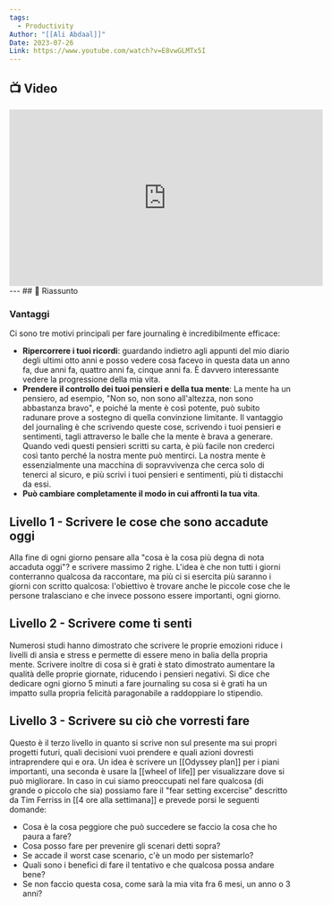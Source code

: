 ```yaml
---
tags:
  - Productivity
Author: "[[Ali Abdaal]]"
Date: 2023-07-26
Link: https://www.youtube.com/watch?v=E8vwGLMTx5I
---
```

## 📺 Video
<div class="iframe-container">
  <iframe width="560" height="315" src="https://www.youtube.com/embed/E8vwGLMTx5I" title="YouTube video player" frameborder="0" allow="accelerometer; autoplay; clipboard-write; encrypted-media; gyroscope; picture-in-picture" allowfullscreen></iframe>
</div>
---
## 📒 Riassunto

### Vantaggi

Ci sono tre motivi principali per fare journaling è incredibilmente efficace:
* **Ripercorrere i tuoi ricordi**: guardando indietro agli appunti del mio diario degli ultimi otto anni e posso vedere cosa facevo in questa data un anno fa, due anni fa, quattro anni fa, cinque anni fa. È davvero interessante vedere la progressione della mia vita. 
* **Prendere il controllo dei tuoi pensieri e della tua mente**: La mente ha un pensiero, ad esempio, "Non so, non sono all'altezza, non sono abbastanza bravo", e poiché la mente è così potente, può subito radunare prove a sostegno di quella convinzione limitante. Il vantaggio del journaling è che scrivendo queste cose, scrivendo i tuoi pensieri e sentimenti, tagli attraverso le balle che la mente è brava a generare. Quando vedi questi pensieri scritti su carta, è più facile non crederci così tanto perché la nostra mente può mentirci. La nostra mente è essenzialmente una macchina di sopravvivenza che cerca solo di tenerci al sicuro, e più scrivi i tuoi pensieri e sentimenti, più ti distacchi da essi.
* **Può cambiare completamente il modo in cui affronti la tua vita**.

## Livello 1 - Scrivere le cose che sono accadute oggi
Alla fine di ogni giorno pensare alla "cosa è la cosa più degna di nota accaduta oggi"? e scrivere massimo 2 righe.
L'idea è che non tutti i giorni conterranno qualcosa da raccontare, ma più ci si esercita più saranno i giorni con scritto qualcosa: l'obiettivo è trovare anche le piccole cose che le persone tralasciano e che invece possono essere importanti, ogni giorno.

## Livello 2 - Scrivere come ti senti
Numerosi studi hanno dimostrato che scrivere le proprie emozioni riduce i livelli di ansia e stress e permette di essere meno in balia della propria mente.
Scrivere inoltre di cosa si è grati è stato dimostrato aumentare la qualità delle proprie giornate, riducendo i pensieri negativi.
Si dice che dedicare ogni giorno 5 minuti a fare journaling su cosa si è grati ha un impatto sulla propria felicità paragonabile a raddoppiare lo stipendio.

## Livello 3 - Scrivere su ciò che vorresti fare
Questo è il terzo livello in quanto si scrive non sul presente ma sui propri progetti futuri, quali decisioni vuoi prendere e quali azioni dovresti intraprendere qui e ora.
Un idea è scrivere un  [[Odyssey plan]] per i piani importanti, una seconda è usare la [[wheel of life]] per visualizzare dove si può migliorare.
In caso in cui siamo preoccupati nel fare qualcosa (di grande o piccolo che sia) possiamo fare il "fear setting excercise" descritto da Tim Ferriss in [[4 ore alla settimana]] e prevede porsi le seguenti domande:
* Cosa è la cosa peggiore che può succedere se faccio la cosa che ho paura a fare?
* Cosa posso fare per prevenire gli scenari detti sopra?
* Se accade il worst case scenario, c'è un modo per sistemarlo?
* Quali sono i benefici di fare il tentativo e che qualcosa possa andare bene?
* Se non faccio questa cosa, come sarà la mia vita fra 6 mesi, un anno o 3 anni?
